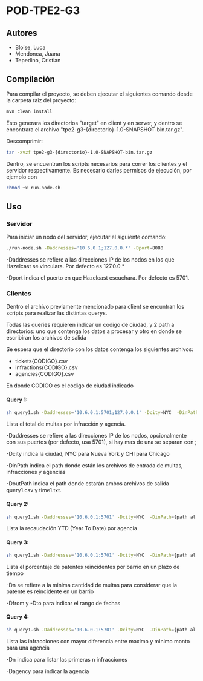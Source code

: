 # POD-TPE2-G3

## Autores

- Bloise, Luca
- Mendonca, Juana
- Tepedino, Cristian

## Compilación

Para compilar el proyecto, se deben ejecutar el siguientes comando desde la carpeta raiz del proyecto:

```bash
mvn clean install
```

Esto generara los directorios "target" en client y en server, y dentro se encontrara el archivo "tpe2-g3-{directorio}-1.0-SNAPSHOT-bin.tar.gz". 

Descomprimir:

```bash
tar -xvzf tpe2-g3-{directorio}-1.0-SNAPSHOT-bin.tar.gz
```
Dentro, se encuentran los scripts necesarios para correr los clientes y el servidor respectivamente. Es necesario darles permisos de ejecución, por ejemplo con

```bash
chmod +x run-node.sh
```

## Uso

### Servidor

Para iniciar un nodo del servidor, ejecutar el siguiente comando:

```bash
./run-node.sh -Daddresses='10.6.0.1;127.0.0.*' -Dport=8080
```
-Daddresses se refiere a las direcciones IP de los nodos en los que Hazelcast se vinculara. Por defecto es 127.0.0.*

-Dport indica el puerto en que Hazelcast escuchara. Por defecto es 5701.

### Clientes

Dentro el archivo previamente mencionado para client se encuntran los scripts para realizar las distintas querys.

Todas las queries requieren indicar un codigo de ciudad, y 2 path a directorios: uno que contenga los datos a procesar y otro en donde se escribiran los archivos de salida

Se espera que el directorio con los datos contenga los siguientes archivos:

- tickets{CODIGO}.csv
- infractions{CODIGO}.csv
- agencies{CODIGO}.csv

En donde CODIGO es el codigo de ciudad indicado

#### Query 1:

```bash
sh query1.sh -Daddresses='10.6.0.1:5701;127.0.0.1' -Dcity=NYC  -DinPath={path al directorio} -DoutPath={path al directorio}
```

Lista el total de multas por infracción y agencia.

-Daddresses se refiere a las direcciones IP de los nodos, opcionalmente con sus puertos (por defecto, usa 5701), si hay mas de una se separan con ;

-Dcity indica la ciudad, NYC para Nueva York y CHI para Chicago

-DinPath indica el path donde están los archivos de entrada de multas, infracciones y agencias

-DoutPath indica el path donde estarán ambos archivos de salida query1.csv y time1.txt. 

#### Query 2:

```bash
sh query1.sh -Daddresses='10.6.0.1:5701' -Dcity=NYC  -DinPath={path al directorio} -DoutPath={path al directorio}
```

Lista la recaudación YTD (Year To Date) por agencia

#### Query 3:

```bash
sh query1.sh -Daddresses='10.6.0.1:5701' -Dcity=NYC  -DinPath={path al directorio} -DoutPath={path al directorio} -Dn=2 -Dfrom=01/01/2021 -Dto=31/12/2021
```

Lista el porcentaje de patentes reincidentes por barrio en un plazo de tiempo

-Dn se refiere a la minima cantidad de multas para considerar que la patente es reincidente en un barrio

-Dfrom y -Dto para indicar el rango de fechas

#### Query 4:

```bash
sh query1.sh -Daddresses='10.6.0.1:5701' -Dcity=NYC  -DinPath={path al directorio} -DoutPath={path al directorio} -Dn=3 -Dagency=DEPARTMENT_OF_TRANSPORTATION
```

Lista las infracciones con mayor diferencia entre maximo y minimo monto para una agencia

-Dn indica para listar las primeras n infracciones

-Dagency para indicar la agencia
